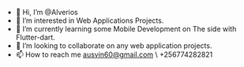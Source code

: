 - 👋 Hi, I’m @Alverios
- 👀 I’m interested in Web Applications Projects.
- 🌱 I’m currently learning some Mobile Development on The side with Flutter-dart.
- 💞️ I’m looking to collaborate on any web application projects.
- 📫 How to reach me ausvin60@gmail.com \ +256774282821

<!---
Alverios/Alverios is a ✨ special ✨ repository because its `README.md` (this file) appears on your GitHub profile.
You can click the Preview link to take a look at your changes.
--->
